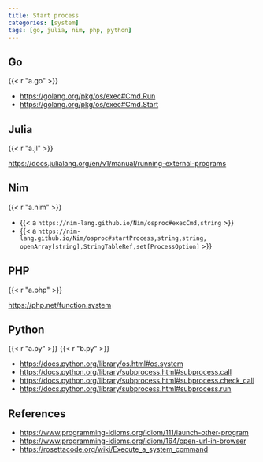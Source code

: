 ```yaml
---
title: Start process
categories: [system]
tags: [go, julia, nim, php, python]
---
```


## Go

{{< r "a.go" >}}

- <https://golang.org/pkg/os/exec#Cmd.Run>
- <https://golang.org/pkg/os/exec#Cmd.Start>

## Julia

{{< r "a.jl" >}}

<https://docs.julialang.org/en/v1/manual/running-external-programs>

## Nim

{{< r "a.nim" >}}

- {{< a `https://nim-lang.github.io/Nim/osproc#execCmd,string` >}}
- {{< a `https://nim-lang.github.io/Nim/osproc#startProcess,string,string,
   openArray[string],StringTableRef,set[ProcessOption]` >}}

## PHP

{{< r "a.php" >}}

<https://php.net/function.system>

## Python

{{< r "a.py" >}}
{{< r "b.py" >}}

- <https://docs.python.org/library/os.html#os.system>
- <https://docs.python.org/library/subprocess.html#subprocess.call>
- <https://docs.python.org/library/subprocess.html#subprocess.check_call>
- <https://docs.python.org/library/subprocess.html#subprocess.run>

## References

- <https://www.programming-idioms.org/idiom/111/launch-other-program>
- <https://www.programming-idioms.org/idiom/164/open-url-in-browser>
- <https://rosettacode.org/wiki/Execute_a_system_command>
